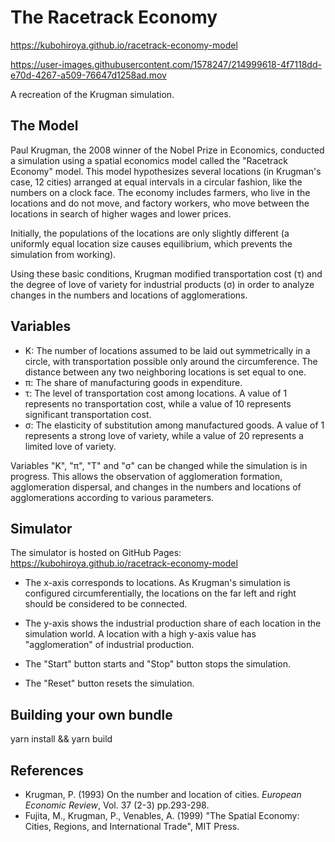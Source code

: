 # The Racetrack Economy

https://kubohiroya.github.io/racetrack-economy-model

https://user-images.githubusercontent.com/1578247/214999618-4f7118dd-e70d-4267-a509-76647d1258ad.mov

A recreation of the Krugman simulation.

## The Model 
Paul Krugman, the 2008 winner of the Nobel Prize in Economics, 
conducted a simulation using a spatial economics model called 
the "Racetrack Economy" model. 
This model hypothesizes several locations (in Krugman's case, 12 cities) arranged 
at equal intervals in a circular fashion, like the numbers on a clock face. 
The economy includes farmers, who live in the locations and do not move, 
and factory workers, who move between the locations in search of higher wages and 
lower prices. 

Initially, the populations of the locations are only slightly different
(a uniformly equal location size causes equilibrium, which prevents the simulation 
from working). 

Using these basic conditions, Krugman modified transportation 
cost (τ) and the degree of love of variety for industrial products (σ) in order to
analyze changes in the numbers and locations of agglomerations.

## Variables

- K: The number of locations assumed to be laid out symmetrically in a circle, with transportation
                possible only around the circumference. The distance between any two neighboring locations is set equal
                to one.
- π: The share of manufacturing goods in expenditure.
- τ: The level of transportation cost among locations. A value of 1 represents no transportation cost,
                while a value of 10 represents significant transportation cost.
- σ: The elasticity of substitution among manufactured goods. A value of 1 represents a strong love of
                variety, while a value of 20 represents a limited love of variety.

Variables "Κ", "π", "T" and "σ" can be changed while the simulation is in progress.
This allows the observation of agglomeration formation, agglomeration dispersal, and changes in the numbers and locations of agglomerations according to various parameters.

## Simulator

The simulator is hosted on GitHub Pages: https://kubohiroya.github.io/racetrack-economy-model

- The x-axis corresponds to locations. As Krugman's simulation is configured circumferentially,
  the locations on the far left and right should be considered to be connected.
- The y-axis shows the industrial production share of each location in the simulation world. A location with a high y-axis value has "agglomeration" of industrial production.

- The "Start" button starts and "Stop" button stops the simulation.
- The "Reset" button resets the simulation.

## Building your own bundle

  yarn install && yarn build


## References
* Krugman, P. (1993) On the number and location of cities. <i>European Economic Review</i>, Vol. 37 (2-3)
pp.293-298.
* Fujita, M., Krugman, P., Venables, A. (1999) "The Spatial Economy: Cities, Regions, and International
Trade", MIT Press.

